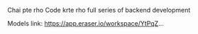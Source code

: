Chai pte rho Code krte rho
full series of backend development

Models link:
https://app.eraser.io/workspace/YtPqZ...